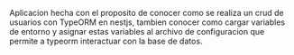 Aplicacion hecha con el proposito de conocer como se realiza un crud de usuarios con TypeORM en nestjs, tambien conocer como cargar variables de entorno y asignar estas variables al archivo de configuracion que permite a typeorm interactuar con la base  de datos.
